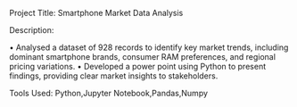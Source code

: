 Project Title: Smartphone Market Data Analysis

Description: 

•	Analysed a dataset of 928 records to identify key market trends, including dominant smartphone brands, consumer RAM preferences, and regional pricing variations.
•	Developed a power point using Python to present findings, providing clear market insights to stakeholders.

Tools Used: Python,Jupyter Notebook,Pandas,Numpy
